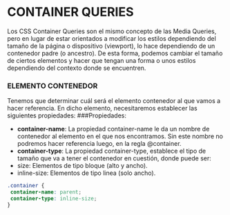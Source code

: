 # CONTAINER QUERIES
Los CSS Container Queries son el mismo concepto de las Media Queries, pero en lugar de estar orientados a modificar los estilos dependiendo del tamaño de la página o dispositivo (viewport), lo hace dependiendo de un contenedor padre (o ancestro). De esta forma, podemos cambiar el tamaño de ciertos elementos y hacer que tengan una forma o unos estilos dependiendo del contexto donde se encuentren.

### ELEMENTO CONTENEDOR
Tenemos que determinar cuál será el elemento contenedor al que vamos a hacer referencia. En dicho elemento, necesitaremos establecer las siguientes propiedades:
###Propiedades:
+  **container-name**: La propiedad container-name le da un nombre de contenedor al elemento en el que nos encontramos. Sin este nombre no podremos hacer referencia luego, en la regla @container.
+  **container-type**: La propiedad container-type, establece el tipo de tamaño que va a tener el contenedor en cuestión, donde puede ser:
 + size: Elementos de tipo bloque (alto y ancho).
 + inline-size: Elementos de tipo linea (solo ancho).
 ```css
 .container {
  container-name: parent;
  container-type: inline-size;
}
```

